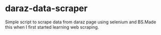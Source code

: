 # daraz-data-scraper
Simple script to scrape data from daraz page using selenium and BS.Made this when I first started learning web scraping.

